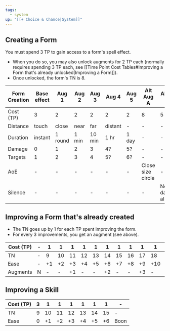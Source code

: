 ```yaml
---
tags:
  - system
up: "[[+ Choice & Chance|System]]"
---
```

## Creating a Form

You must spend 3 TP to gain access to a form's spell effect. 
- When you do so, you may also unlock augments for 2 TP each (normally requires spending 3 TP each, see [[Time Point Cost Tables#Improving a Form that's already unlocked|Improving a Form]]). 
- Once unlocked, the form's TN is 8. 

| Form Creation | Base effect | Aug 1   | Aug 2 | Aug 3  | Aug 4   | Aug 5 | Alt Aug A         | Alt Aug B         |
| ------------- | ----------- | ------- | ----- | ------ | ------- | ----- | ----------------- | ----------------- |
| Cost (TP)     | 3           | 2       | 2     | 2      | 2       | 2     | 8                 | 5                 |
| Distance      | touch       | close   | near  | far    | distant | -     | -                 | -                 |
| Duration      | instant     | 1 round | 1 min | 10 min | 1 hr    | 1 day | -                 | -                 |
| Damage        | 0           | 1       | 2     | 3      | 4?      | 5?    | -                 | -                 |
| Targets       | 1           | 2       | 3     | 4      | 5?      | 6?    | -                 | -                 |
| AoE           | -           | -       | -     | -      | -       | -     | Close size circle | -                 |
| Silence       | -           | -       | -     | -      | -       | -     | -                 | No damage allowed |

## Improving a Form that's already created

- The TN goes up by 1 for each TP spent improving the form.
- For every 3 improvements, you get an augment (see above).

| Cost (TP) | -   | 1   | 1   | 1   | 1   | 1   | 1   | 1   | 1   | 1   | 1   | 1   | 1   |
| --------- | --- | --- | --- | --- | --- | --- | --- | --- | --- | --- | --- | --- | --- |
| TN        | -   | 9   | 10  | 11  | 12  | 13  | 14  | 15  | 16  | 17  | 18  | 19  | 20  |
| Ease      | -   | +1  | +2  | +3  | +4  | +5  | +6  | +7  | +8  | +9  | +10 | +11 | +12 |
| Augments  | N   | -   | -   | +1  | -   | -   | +2  | -   | -   | +3  | -   | -   | +4  |

## Improving a Skill

| Cost (TP) | 3   | 1   | 1   | 1   | 1   | 1   | 1   | -    |
| --------- | --- | --- | --- | --- | --- | --- | --- | ---- |
| TN        | 9   | 10  | 11  | 12  | 13  | 14  | 15  | -    |
| Ease      | 0   | +1  | +2  | +3  | +4  | +5  | +6  | Boon |